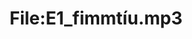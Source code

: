 ---
title: File:E1_fimmtíu.mp3
recording of: fimmtíu
reading speed: slow
speaker: E
license: CC0
---